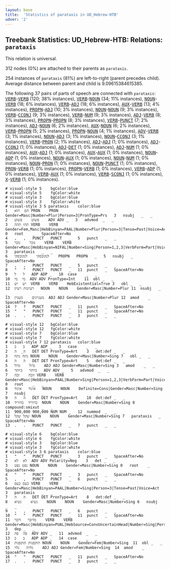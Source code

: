 ```yaml
---
layout: base
title:  'Statistics of parataxis in UD_Hebrew-HTB'
udver: '2'
---
```


## Treebank Statistics: UD_Hebrew-HTB: Relations: `parataxis`

This relation is universal.

312 nodes (0%) are attached to their parents as `parataxis`.

254 instances of `parataxis` (81%) are left-to-right (parent precedes child).
Average distance between parent and child is 9.09615384615385.

The following 37 pairs of parts of speech are connected with `parataxis`: <tt><a href="he_htb-pos-VERB.html">VERB</a></tt>-<tt><a href="he_htb-pos-VERB.html">VERB</a></tt> (120; 38% instances), <tt><a href="he_htb-pos-VERB.html">VERB</a></tt>-<tt><a href="he_htb-pos-NOUN.html">NOUN</a></tt> (34; 11% instances), <tt><a href="he_htb-pos-NOUN.html">NOUN</a></tt>-<tt><a href="he_htb-pos-VERB.html">VERB</a></tt> (18; 6% instances), <tt><a href="he_htb-pos-VERB.html">VERB</a></tt>-<tt><a href="he_htb-pos-ADJ.html">ADJ</a></tt> (18; 6% instances), <tt><a href="he_htb-pos-AUX.html">AUX</a></tt>-<tt><a href="he_htb-pos-VERB.html">VERB</a></tt> (13; 4% instances), <tt><a href="he_htb-pos-PROPN.html">PROPN</a></tt>-<tt><a href="he_htb-pos-ADJ.html">ADJ</a></tt> (10; 3% instances), <tt><a href="he_htb-pos-NOUN.html">NOUN</a></tt>-<tt><a href="he_htb-pos-NOUN.html">NOUN</a></tt> (9; 3% instances), <tt><a href="he_htb-pos-VERB.html">VERB</a></tt>-<tt><a href="he_htb-pos-CCONJ.html">CCONJ</a></tt> (9; 3% instances), <tt><a href="he_htb-pos-VERB.html">VERB</a></tt>-<tt><a href="he_htb-pos-NUM.html">NUM</a></tt> (9; 3% instances), <tt><a href="he_htb-pos-ADJ.html">ADJ</a></tt>-<tt><a href="he_htb-pos-VERB.html">VERB</a></tt> (8; 3% instances), <tt><a href="he_htb-pos-PROPN.html">PROPN</a></tt>-<tt><a href="he_htb-pos-PROPN.html">PROPN</a></tt> (8; 3% instances), <tt><a href="he_htb-pos-VERB.html">VERB</a></tt>-<tt><a href="he_htb-pos-PUNCT.html">PUNCT</a></tt> (7; 2% instances), <tt><a href="he_htb-pos-ADJ.html">ADJ</a></tt>-<tt><a href="he_htb-pos-NOUN.html">NOUN</a></tt> (6; 2% instances), <tt><a href="he_htb-pos-AUX.html">AUX</a></tt>-<tt><a href="he_htb-pos-NOUN.html">NOUN</a></tt> (6; 2% instances), <tt><a href="he_htb-pos-VERB.html">VERB</a></tt>-<tt><a href="he_htb-pos-PROPN.html">PROPN</a></tt> (5; 2% instances), <tt><a href="he_htb-pos-PROPN.html">PROPN</a></tt>-<tt><a href="he_htb-pos-NOUN.html">NOUN</a></tt> (4; 1% instances), <tt><a href="he_htb-pos-ADV.html">ADV</a></tt>-<tt><a href="he_htb-pos-VERB.html">VERB</a></tt> (3; 1% instances), <tt><a href="he_htb-pos-NOUN.html">NOUN</a></tt>-<tt><a href="he_htb-pos-ADJ.html">ADJ</a></tt> (3; 1% instances), <tt><a href="he_htb-pos-NOUN.html">NOUN</a></tt>-<tt><a href="he_htb-pos-CCONJ.html">CCONJ</a></tt> (3; 1% instances), <tt><a href="he_htb-pos-VERB.html">VERB</a></tt>-<tt><a href="he_htb-pos-PRON.html">PRON</a></tt> (2; 1% instances), <tt><a href="he_htb-pos-ADJ.html">ADJ</a></tt>-<tt><a href="he_htb-pos-ADJ.html">ADJ</a></tt> (1; 0% instances), <tt><a href="he_htb-pos-ADJ.html">ADJ</a></tt>-<tt><a href="he_htb-pos-CCONJ.html">CCONJ</a></tt> (1; 0% instances), <tt><a href="he_htb-pos-ADJ.html">ADJ</a></tt>-<tt><a href="he_htb-pos-DET.html">DET</a></tt> (1; 0% instances), <tt><a href="he_htb-pos-ADJ.html">ADJ</a></tt>-<tt><a href="he_htb-pos-NUM.html">NUM</a></tt> (1; 0% instances), <tt><a href="he_htb-pos-AUX.html">AUX</a></tt>-<tt><a href="he_htb-pos-ADJ.html">ADJ</a></tt> (1; 0% instances), <tt><a href="he_htb-pos-AUX.html">AUX</a></tt>-<tt><a href="he_htb-pos-AUX.html">AUX</a></tt> (1; 0% instances), <tt><a href="he_htb-pos-NOUN.html">NOUN</a></tt>-<tt><a href="he_htb-pos-ADP.html">ADP</a></tt> (1; 0% instances), <tt><a href="he_htb-pos-NOUN.html">NOUN</a></tt>-<tt><a href="he_htb-pos-AUX.html">AUX</a></tt> (1; 0% instances), <tt><a href="he_htb-pos-NOUN.html">NOUN</a></tt>-<tt><a href="he_htb-pos-NUM.html">NUM</a></tt> (1; 0% instances), <tt><a href="he_htb-pos-NOUN.html">NOUN</a></tt>-<tt><a href="he_htb-pos-PRON.html">PRON</a></tt> (1; 0% instances), <tt><a href="he_htb-pos-NOUN.html">NOUN</a></tt>-<tt><a href="he_htb-pos-PUNCT.html">PUNCT</a></tt> (1; 0% instances), <tt><a href="he_htb-pos-PRON.html">PRON</a></tt>-<tt><a href="he_htb-pos-VERB.html">VERB</a></tt> (1; 0% instances), <tt><a href="he_htb-pos-PROPN.html">PROPN</a></tt>-<tt><a href="he_htb-pos-VERB.html">VERB</a></tt> (1; 0% instances), <tt><a href="he_htb-pos-VERB.html">VERB</a></tt>-<tt><a href="he_htb-pos-ADP.html">ADP</a></tt> (1; 0% instances), <tt><a href="he_htb-pos-VERB.html">VERB</a></tt>-<tt><a href="he_htb-pos-AUX.html">AUX</a></tt> (1; 0% instances), <tt><a href="he_htb-pos-VERB.html">VERB</a></tt>-<tt><a href="he_htb-pos-SCONJ.html">SCONJ</a></tt> (1; 0% instances), <tt><a href="he_htb-pos-X.html">X</a></tt>-<tt><a href="he_htb-pos-VERB.html">VERB</a></tt> (1; 0% instances).


~~~ conllu
# visual-style 5	bgColor:blue
# visual-style 5	fgColor:white
# visual-style 3	bgColor:blue
# visual-style 3	fgColor:white
# visual-style 3 5 parataxis	color:blue
1	הם	הוא	PRON	PRON	Gender=Masc|Number=Plur|Person=3|PronType=Prs	3	nsubj	_	_
2	פשוט	פשוט	ADV	ADV	_	3	advmod	_	_
3	תהו	תהה	VERB	VERB	Gender=Fem,Masc|HebBinyan=PAAL|Number=Plur|Person=3|Tense=Past|Voice=Act	0	root	_	SpaceAfter=No
4	,	,	PUNCT	PUNCT	_	5	punct	_	_
5	נזכר	נזכר	VERB	VERB	Gender=Masc|HebBinyan=NIFAL|Number=Sing|Person=1,2,3|VerbForm=Part|Voice=Mid	3	parataxis	_	_
6	לנקובסקי	לנקובסקי	PROPN	PROPN	_	5	nsubj	_	SpaceAfter=No
7	,	,	PUNCT	PUNCT	_	5	punct	_	_
8	"	"	PUNCT	PUNCT	_	11	punct	_	SpaceAfter=No
9	ל	ל	ADP	ADP	_	10	case	_	_
10	מי	מי	ADV	ADV	PronType=Int	11	obl	_	_
11	יש	יש	VERB	VERB	HebExistential=True	3	obl	_	_
12	רעיונות	רעיון	NOUN	NOUN	Gender=Masc|Number=Plur	11	nsubj	_	_
13	מעניינים	מעניין	ADJ	ADJ	Gender=Masc|Number=Plur	12	amod	_	SpaceAfter=No
14	?	?	PUNCT	PUNCT	_	11	punct	_	SpaceAfter=No
15	"	"	PUNCT	PUNCT	_	11	punct	_	SpaceAfter=No
16	.	.	PUNCT	PUNCT	_	3	punct	_	_

~~~


~~~ conllu
# visual-style 12	bgColor:blue
# visual-style 12	fgColor:white
# visual-style 7	bgColor:blue
# visual-style 7	fgColor:white
# visual-style 7 12 parataxis	color:blue
1	ב	ב	ADP	ADP	_	3	case	_	_
2	ה_	ה	DET	DET	PronType=Art	3	det:def	_	_
3	נתח	נתח	NOUN	NOUN	Gender=Masc|Number=Sing	7	obl	_	_
4	ה	ה	DET	DET	PronType=Art	5	det:def	_	_
5	גדול	גדול	ADJ	ADJ	Gender=Masc|Number=Sing	3	amod	_	_
6	ביותר	ביותר	ADV	ADV	_	5	advmod	_	_
7	זוכה	זכה	VERB	VERB	Gender=Masc|HebBinyan=PAAL|Number=Sing|Person=1,2,3|VerbForm=Part|Voice=Act	0	root	_	_
8	איגוד	איגוד	NOUN	NOUN	Definite=Cons|Gender=Masc|Number=Sing	7	nsubj	_	_
9	ה	ה	DET	DET	PronType=Art	10	det:def	_	_
10	כדוריד	כדוריד	NOUN	NOUN	Gender=Masc|Number=Sing	8	compound:smixut	_	_
11	900,000	900,000	NUM	NUM	_	12	nummod	_	_
12	שקל	שקל	NOUN	NOUN	Gender=Masc|Number=Sing	7	parataxis	_	SpaceAfter=No
13	.	.	PUNCT	PUNCT	_	7	punct	_	_

~~~


~~~ conllu
# visual-style 6	bgColor:blue
# visual-style 6	fgColor:white
# visual-style 3	bgColor:blue
# visual-style 3	fgColor:white
# visual-style 3 6 parataxis	color:blue
1	"	"	PUNCT	PUNCT	_	3	punct	_	SpaceAfter=No
2	לא	לא	ADV	ADV	Polarity=Neg	3	det	_	_
3	נפט	נפט	NOUN	NOUN	Gender=Masc|Number=Sing	0	root	_	SpaceAfter=No
4	"	"	PUNCT	PUNCT	_	3	punct	_	SpaceAfter=No
5	,	,	PUNCT	PUNCT	_	6	punct	_	_
6	כעס	כעס	VERB	VERB	Gender=Masc|HebBinyan=PAAL|Number=Sing|Person=3|Tense=Past|Voice=Act	3	parataxis	_	_
7	ה	ה	DET	DET	PronType=Art	8	det:def	_	_
8	נשיא	נשיא	NOUN	NOUN	Gender=Masc|Number=Sing	6	nsubj	_	_
9	,	,	PUNCT	PUNCT	_	6	punct	_	_
10	"	"	PUNCT	PUNCT	_	11	punct	_	SpaceAfter=No
11	מדובר	דובר	VERB	VERB	Gender=Masc|HebBinyan=PUAL|HebSource=ConvUncertainHead|Number=Sing|Person=1,2,3|VerbForm=Part|Voice=Pass	3	dep	_	_
12	פה	פה	ADV	ADV	_	11	advmod	_	_
13	ב	ב	ADP	ADP	_	14	case	_	_
14	תוקפנות	תוקפנות	NOUN	NOUN	Gender=Fem|Number=Sing	11	obl	_	_
15	גלויה	גלוי	ADJ	ADJ	Gender=Fem|Number=Sing	14	amod	_	SpaceAfter=No
16	"	"	PUNCT	PUNCT	_	11	punct	_	SpaceAfter=No
17	.	.	PUNCT	PUNCT	_	3	punct	_	_

~~~


